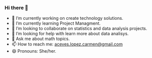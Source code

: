 ### Hi there 👋


- 🔭 I’m currently working on create technology solutions.
- 🌱 I’m currently learning Project Managment.
- 👯 I’m looking to collaborate on statistics and data analysis projects.
- 🤔 I’m looking for help with learn more about data analisys.
- 💬 Ask me about math topics.
- 📫 How to reach me: aceves.lopez.carmen@gmail.com
- 😄 Pronouns: She/her.


